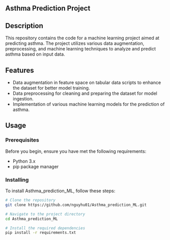 ## Asthma Prediction Project

## Description

This repository contains the code for a machine learning project aimed at predicting asthma. The project utilizes various data augmentation, preprocessing, and machine learning techniques to analyze and predict asthma based on input data.

## Features

- Data augmentation in feature space on tabular data scripts to enhance the dataset for better model training.
- Data preprocessing for cleaning and preparing the dataset for model ingestion.
- Implementation of various machine learning models for the prediction of asthma.

## Usage

### Prerequisites

Before you begin, ensure you have met the following requirements:

- Python 3.x
- pip package manager

### Installing

To install Asthma_prediction_ML, follow these steps:

```bash
# Clone the repository
git clone https://github.com/nguyhu01/Asthma_prediction_ML.git

# Navigate to the project directory
cd Asthma_prediction_ML

# Install the required dependencies
pip install -r requirements.txt